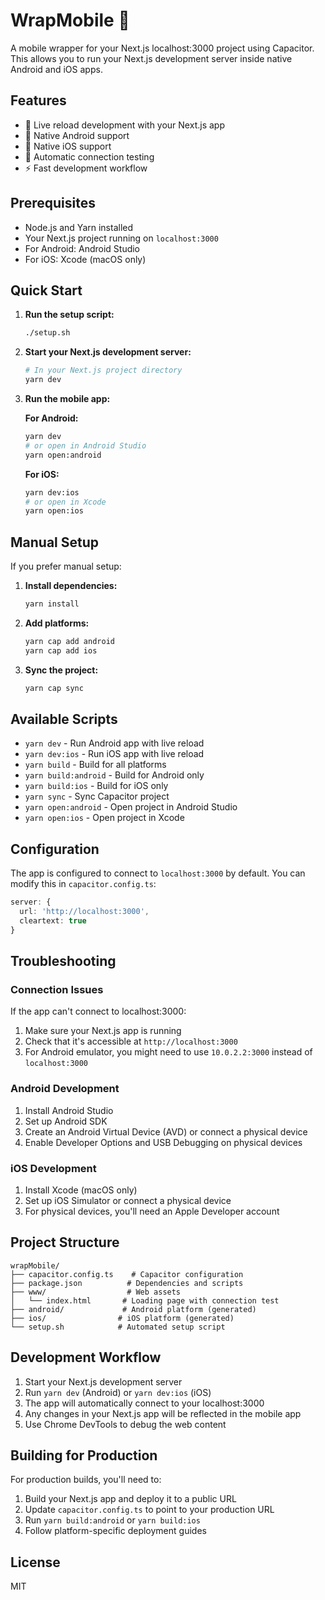 # WrapMobile 📱

A mobile wrapper for your Next.js localhost:3000 project using Capacitor. This allows you to run your Next.js development server inside native Android and iOS apps.

## Features

- 🚀 Live reload development with your Next.js app
- 📱 Native Android support
- 🍎 Native iOS support
- 🔄 Automatic connection testing
- ⚡ Fast development workflow

## Prerequisites

- Node.js and Yarn installed
- Your Next.js project running on `localhost:3000`
- For Android: Android Studio
- For iOS: Xcode (macOS only)

## Quick Start

1. **Run the setup script:**
   ```bash
   ./setup.sh
   ```

2. **Start your Next.js development server:**
   ```bash
   # In your Next.js project directory
   yarn dev
   ```

3. **Run the mobile app:**
   
   **For Android:**
   ```bash
   yarn dev
   # or open in Android Studio
   yarn open:android
   ```
   
   **For iOS:**
   ```bash
   yarn dev:ios
   # or open in Xcode
   yarn open:ios
   ```

## Manual Setup

If you prefer manual setup:

1. **Install dependencies:**
   ```bash
   yarn install
   ```

2. **Add platforms:**
   ```bash
   yarn cap add android
   yarn cap add ios
   ```

3. **Sync the project:**
   ```bash
   yarn cap sync
   ```

## Available Scripts

- `yarn dev` - Run Android app with live reload
- `yarn dev:ios` - Run iOS app with live reload
- `yarn build` - Build for all platforms
- `yarn build:android` - Build for Android only
- `yarn build:ios` - Build for iOS only
- `yarn sync` - Sync Capacitor project
- `yarn open:android` - Open project in Android Studio
- `yarn open:ios` - Open project in Xcode

## Configuration

The app is configured to connect to `localhost:3000` by default. You can modify this in `capacitor.config.ts`:

```typescript
server: {
  url: 'http://localhost:3000',
  cleartext: true
}
```

## Troubleshooting

### Connection Issues

If the app can't connect to localhost:3000:

1. Make sure your Next.js app is running
2. Check that it's accessible at `http://localhost:3000`
3. For Android emulator, you might need to use `10.0.2.2:3000` instead of `localhost:3000`

### Android Development

1. Install Android Studio
2. Set up Android SDK
3. Create an Android Virtual Device (AVD) or connect a physical device
4. Enable Developer Options and USB Debugging on physical devices

### iOS Development

1. Install Xcode (macOS only)
2. Set up iOS Simulator or connect a physical device
3. For physical devices, you'll need an Apple Developer account

## Project Structure

```
wrapMobile/
├── capacitor.config.ts    # Capacitor configuration
├── package.json          # Dependencies and scripts
├── www/                  # Web assets
│   └── index.html       # Loading page with connection test
├── android/             # Android platform (generated)
├── ios/                # iOS platform (generated)
└── setup.sh            # Automated setup script
```

## Development Workflow

1. Start your Next.js development server
2. Run `yarn dev` (Android) or `yarn dev:ios` (iOS)
3. The app will automatically connect to your localhost:3000
4. Any changes in your Next.js app will be reflected in the mobile app
5. Use Chrome DevTools to debug the web content

## Building for Production

For production builds, you'll need to:

1. Build your Next.js app and deploy it to a public URL
2. Update `capacitor.config.ts` to point to your production URL
3. Run `yarn build:android` or `yarn build:ios`
4. Follow platform-specific deployment guides

## License

MIT
